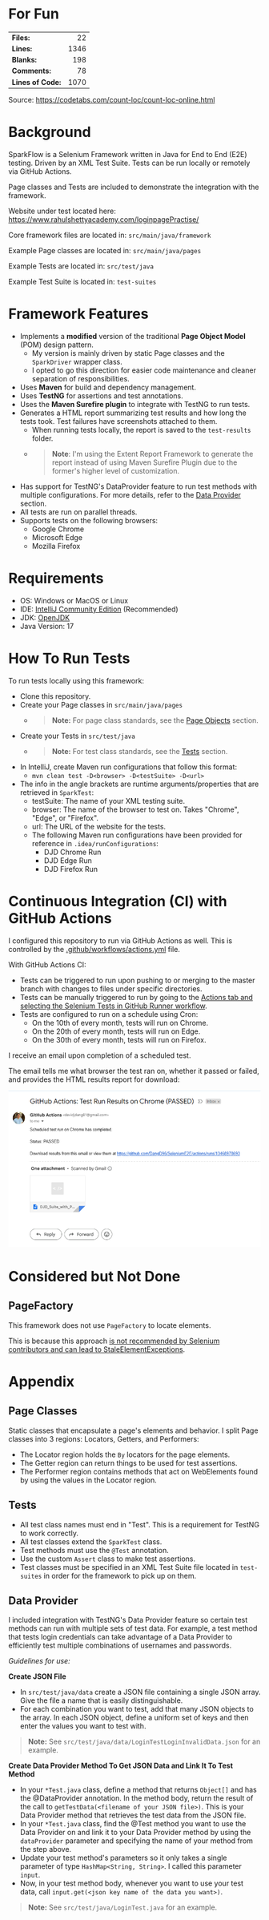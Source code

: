 # For Fun
<table>
  <tr>
    <td><strong>Files:</strong></td>
    <td align="right">22</td>
  </tr>
  <tr>
    <td><strong>Lines:</strong></td>
    <td align="right">1346</td>
  </tr>
  <tr>
    <td><strong>Blanks:</strong></td>
    <td align="right">198</td>
  </tr>
  <tr>
    <td><strong>Comments:</strong></td>
    <td align="right">78</td>
  </tr>
  <tr>
    <td><strong>Lines of Code:</strong></td>
    <td align="right">1070</td>
  </tr>
</table>

Source: https://codetabs.com/count-loc/count-loc-online.html


# Background
SparkFlow is a Selenium Framework written in Java for End to End (E2E) testing. Driven by an XML Test Suite. Tests can be run locally or remotely via GitHub Actions.

Page classes and Tests are included to demonstrate the integration with the framework. 

Website under test located here: https://www.rahulshettyacademy.com/loginpagePractise/

Core framework files are located in: `src/main/java/framework`

Example Page classes are located in: `src/main/java/pages`

Example Tests are located in: `src/test/java`

Example Test Suite is located in: `test-suites`


# Framework Features
* Implements a **modified** version of the traditional **Page Object Model** (POM) design pattern. 
  * My version is mainly driven by static Page classes and the `SparkDriver` wrapper class.
  * I opted to go this direction for easier code maintenance and cleaner separation of responsibilities.
* Uses **Maven** for build and dependency management.
* Uses **TestNG** for assertions and test annotations.
* Uses the **Maven Surefire plugin** to integrate with TestNG to run tests.
* Generates a HTML report summarizing test results and how long the tests took. Test failures have screenshots attached to them.
  * When running tests locally, the report is saved to the `test-results` folder. 
  * > **Note**: I'm using the Extent Report Framework to generate the report instead of using Maven Surefire Plugin due to the former's higher level of customization.
* Has support for TestNG's DataProvider feature to run test methods with multiple configurations. For more details, refer to the [Data Provider](#data-provider) section.
* All tests are run on parallel threads.
* Supports tests on the following browsers:
  * Google Chrome
  * Microsoft Edge
  * Mozilla Firefox


# Requirements
* OS: Windows or MacOS or Linux
* IDE: [IntelliJ Community Edition](https://www.jetbrains.com/idea/download/) (Recommended)
* JDK: [OpenJDK](https://openjdk.org/)
* Java Version: 17


# How To Run Tests
To run tests locally using this framework:
* Clone this repository.
* Create your Page classes in `src/main/java/pages`
  * > **Note:** For page class standards, see the [Page Objects](#page-classes) section.
* Create your Tests in `src/test/java`
  * > **Note:** For test class standards, see the [Tests](#tests) section.
* In IntelliJ, create Maven run configurations that follow this format: 
  * `mvn clean test -D<browser> -D<testSuite> -D<url>`
* The info in the angle brackets are runtime arguments/properties that are retrieved in `SparkTest`:
  * testSuite: The name of your XML testing suite.
  * browser: The name of the browser to test on. Takes "Chrome", "Edge", or "Firefox".
  * url: The URL of the website for the tests.
  * The following Maven run configurations have been provided for reference in `.idea/runConfigurations`:
    * DJD Chrome Run
    * DJD Edge Run
    * DJD Firefox Run


# Continuous Integration (CI) with GitHub Actions
I configured this repository to run via GitHub Actions as well. This is controlled by the [.github/workflows/actions.yml](https://github.com/DangD96/SeleniumE2E/blob/master/.github/workflows/actions.yml) file.

With GitHub Actions CI:
* Tests can be triggered to run upon pushing to or merging to the master branch with changes to files under specific directories.
* Tests can be manually triggered to run by going to the [Actions tab and selecting the Selenium Tests in GitHub Runner workflow](https://github.com/DangD96/SeleniumE2E/actions/workflows/actions.yml).
* Tests are configured to run on a schedule using Cron:
  * On the 10th of every month, tests will run on Chrome.
  * On the 20th of every month, tests will run on Edge.
  * On the 30th of every month, tests will run on Firefox.

I receive an email upon completion of a scheduled test. 

The email tells me what browser the test ran on, whether it passed or failed, and provides the HTML results report for download:

![scheduled_run_email_result](/images/result_email.png)


# Considered but Not Done

## PageFactory
This framework does not use `PageFactory` to locate elements.

This is because this approach [is not recommended by Selenium contributors and can lead to StaleElementExceptions](https://ultimateqa.com/pagefactory-vs-page-object/).


# Appendix

## Page Classes
Static classes that encapsulate a page's elements and behavior. I split Page classes into 3 regions: Locators, Getters, and Performers:
* The Locator region holds the `By` locators for the page elements.
* The Getter region can return things to be used for test assertions.
* The Performer region contains methods that act on WebElements found by using the values in the Locator region.

## Tests
* All test class names must end in "Test". This is a requirement for TestNG to work correctly.
* All test classes extend the `SparkTest` class.
* Test methods must use the `@Test` annotation.
* Use the custom `Assert` class to make test assertions.
* Test classes must be specified in an XML Test Suite file located in `test-suites` in order for the framework to pick up on them.


## Data Provider
I included integration with TestNG's Data Provider feature so certain test methods can run with multiple sets of test data. For example, a test method that tests login credentials can take advantage of a Data Provider to efficiently test multiple combinations of usernames and passwords.

_Guidelines for use:_

**Create JSON File**
* In `src/test/java/data` create a JSON file containing a single JSON array. Give the file a name that is easily distinguishable.
* For each combination you want to test, add that many JSON objects to the array. In each JSON object, define a uniform set of keys and then enter the values you want to test with.
>**Note:** See `src/test/java/data/LoginTestLoginInvalidData.json` for an example.

**Create Data Provider Method To Get JSON Data and Link It To Test Method**
* In your `*Test.java` class, define a method that returns `Object[]` and has the @DataProvider annotation. In the method body, return the result of the call to `getTestData(<filename of your JSON file>)`. This is your Data Provider method that retrieves the test data from the JSON file.
* In your `*Test.java` class, find the @Test method you want to use the Data Provider on and link it to your Data Provider method by using the `dataProvider` parameter and specifying the name of your method from the step above.
* Update your test method's parameters so it only takes a single parameter of type `HashMap<String, String>`. I called this parameter `input`.
* Now, in your test method body, whenever you want to use your test data, call `input.get(<json key name of the data you want>)`.
> **Note:** See `src/test/java/LoginTest.java` for an example.
